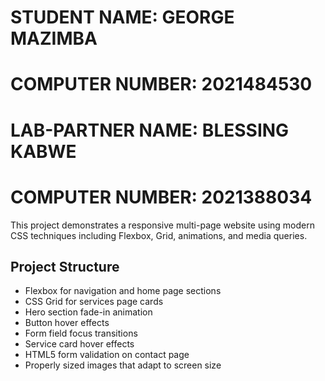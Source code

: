 # STUDENT NAME: GEORGE MAZIMBA
# COMPUTER NUMBER: 2021484530

# LAB-PARTNER NAME: BLESSING KABWE
# COMPUTER NUMBER: 2021388034

This project demonstrates a responsive multi-page website using modern CSS techniques including Flexbox, Grid, animations, and media queries.

## Project Structure
  - Flexbox for navigation and home page sections
  - CSS Grid for services page cards
  - Hero section fade-in animation
  - Button hover effects
  - Form field focus transitions
  - Service card hover effects
  - HTML5 form validation on contact page
  - Properly sized images that adapt to screen size
